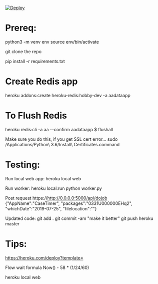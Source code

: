 [![Deploy](https://www.herokucdn.com/deploy/button.svg)](https://heroku.com/deploy?template=https://github.com/kamipatel/aabatch)

Prereq:
=============================
python3 -m venv env
source env/bin/activate

git clone the repo

pip install -r requirements.txt 

# Create Redis app
heroku addons:create heroku-redis:hobby-dev -a aadataapp
# To Flush Redis
heroku redis:cli -a aa --confirm aadataapp
$ flushall

Make sure you do this, if you get SSL cert error...
sudo /Applications/Python\ 3.6/Install\ Certificates.command

Testing:
=============================
Run local web app:
heroku local web

Run worker:
heroku local:run python worker.py

Post request
https://http://0.0.0.0:5000/api/dojob
{"AppName":"CaseTimer", "packages":"0331U000000EHq2", "whichDate":"2019-07-25", "filelocation":""}

Updated code:
git add .
git commit -am "make it better"
git push heroku master


Tips:
=============================
https://heroku.com/deploy?template=

Flow wait formula
Now() - 58 * (1/24/60)

heroku local web

